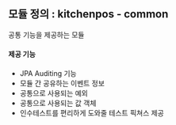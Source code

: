 ## 모듈 정의 : kitchenpos - common
공통 기능을 제공하는 모듈

#### 제공 기능

- JPA Auditing 기능
- 모듈 간 공유하는 이벤트 정보
- 공통으로 사용되는 예외
- 공통으로 사용되는 값 객체
- 인수테스트를 편리하게 도와줄 테스트 픽쳐스 제공

